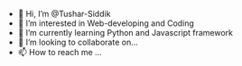 - 👋 Hi, I’m @Tushar-Siddik
- 👀 I’m interested in Web-developing and Coding
- 🌱 I’m currently learning Python and Javascript framework
- 💞️ I’m looking to collaborate on... 
- 📫 How to reach me ...

<!---
Tushar-Siddik/Tushar-Siddik is a ✨ special ✨ repository because its `README.md` (this file) appears on your GitHub profile.
You can click the Preview link to take a look at your changes.
--->
